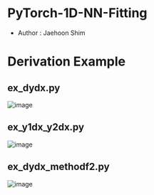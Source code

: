 # PyTorch-1D-NN-Fitting

- Author : Jaehoon Shim


# Derivation Example
## ex_dydx.py

![image](https://github.com/Jaehoon9201/PyTorch-1D-NN-Fitting/assets/71545160/253285e0-e912-4446-a8fa-30faec444a72)

## ex_y1dx_y2dx.py

![image](https://github.com/Jaehoon9201/PyTorch-1D-NN-Fitting/assets/71545160/f5018cb4-8881-477f-b118-6860d0221a74)

## ex_dydx_methodf2.py

![image](https://github.com/Jaehoon9201/PyTorch-1D-NN-Fitting/assets/71545160/1d9b65f7-e2ba-4800-bbae-a5936e8b2c4c)

